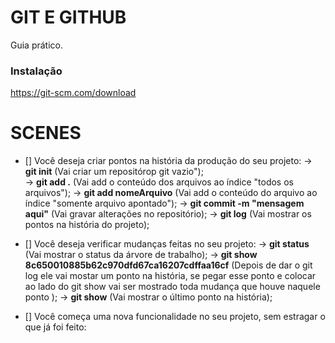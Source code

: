 # GIT E GITHUB

Guia prático.

### Instalação

https://git-scm.com/download

# SCENES

- [] Você deseja criar pontos na história da produção do seu projeto:
    -> <strong>git init</strong> (Vai criar um repositórop git vazio");  
    -> <strong>git add .</strong> (Vai add o conteúdo dos arquivos ao índice "todos os arquivos");
    -> <strong>git add nomeArquivo</strong> (Vai add o conteúdo do arquivo ao índice "somente arquivo apontado");
    -> <strong>git commit -m "mensagem aqui"</strong> (Vai gravar alterações no repositório);
    -> <strong>git log</strong> (Vai mostrar os pontos na história do projeto);

- [] Você deseja verificar mudanças feitas no seu projeto:
    -> <strong>git status</strong> (Vai mostrar o status da árvore de trabalho);
    -> <strong>git show 8c650010885b62c970dfd67ca16207cdffaa16cf</strong> (Depois de dar o git log ele vai mostar um ponto na história, se pegar esse ponto e colocar ao lado do git show vai ser mostrado toda mudança que houve naquele ponto );
    -> <strong>git show</strong> (Vai mostrar o último ponto na história);

- [] Você começa uma nova funcionalidade no seu projeto, sem estragar o que já foi feito:
    